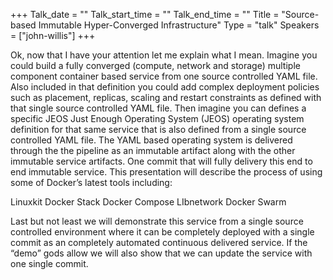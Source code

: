 +++
Talk_date = ""
Talk_start_time = ""
Talk_end_time = ""
Title = "Source-based Immutable Hyper-Converged Infrastructure"
Type = "talk"
Speakers = ["john-willis"]
+++


Ok, now that I have your attention let me explain what I mean. Imagine you could build a fully converged (compute, network and storage) multiple component container based service from one source controlled YAML file. Also included in that definition you could add complex deployment policies such as placement, replicas, scaling and restart constraints as defined with that single source controlled YAML file. Then imagine you can defines a specific JEOS Just Enough Operating System (JEOS) operating system definition for that same service that is also defined from a single source controlled YAML file. The YAML based operating system is delivered through the the pipeline as an immutable artifact along with the other immutable service artifacts. One commit that will fully delivery this end to end immutable service. This presentation will describe the process of using some of Docker’s latest tools including:

Linuxkit Docker Stack Docker Compose LIbnetwork Docker Swarm

Last but not least we will demonstrate this service from a single source controlled environment where it can be completely deployed with a single commit as an completely automated continuous delivered service. If the “demo” gods allow we will also show that we can update the service with one single commit.
